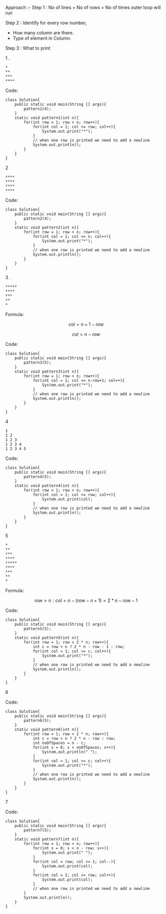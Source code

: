 Approach :- 
Step 1 : No of lines = No of rows = No of times outer loop will run

Step 2 : Identify for every  row number,
 - How many column are there. 
 - Type of element in Column.
 
Step 3 : What to print  



1 . 
```
*
**
***
****
```

Code:

```
class Solution{
	public static void main(String [] args){
		pattern1(4);
	}
	static void pattern1(int n){
		for(int row = 1; row < n; row++){
			for(int col = 1; col <= row; col++){
				System.out.print("*");
			}
			// when one row is printed we need to add a newline
			System.out.println();
		}
	}
}
```


2

```
****
****
****
****
```

Code: 

```
class Solution{
	public static void main(String [] args){
		pattern2(4);
	}
	static void pattern2(int n){
		for(int row = 1; row < n; row++){
			for(int col = 1; col <= n; col++){
				System.out.print("*");
			}
			// when one row is printed we need to add a newline
			System.out.println();
		}
	}
}
```


3 .  

```
*****
****
***
**
*
```

Formula:

$$
col = n + 1 - row
$$

$$
col = n - row
$$

Code:

```
class Solution{
	public static void main(String [] args){
		pattern3(5);
	}
	static void pattern3(int n){
		for(int row = 1; row < n; row++){
			for(int col = 1; col <= n-row+1; col++){
				System.out.print("*");
			}
			// when one row is printed we need to add a newline
			System.out.println();
		}
	}
}
```


4 

```
1
1 2
1 2 3
1 2 3 4
1 2 3 4 5
```

Code:

```
class Solution{
	public static void main(String [] args){
		pattern4(5);
	}
	static void pattern4(int n){
		for(int row = 1; row < n; row++){
			for(int col = 1; col <= row; col++){
				System.out.print(col);
			}
			// when one row is printed we need to add a newline
			System.out.println();
		}
	}
}
```

5 

```
*
**
***
****
*****
****
***
**
*
```

Formula:

$$
row > n : 
	col = n - (row - n + 1) = 2 * n  - row - 1
$$

Code:

```
class Solution{
	public static void main(String [] args){
		pattern5(5);
	}
	static void pattern5(int n){
		for(int row = 1; row < 2 * n; row++){
			int c = row > n ? 2 * n - row - 1 : row;
			for(int col = 1; col <= c; col++){
				System.out.print("*");
			}
			// when one row is printed we need to add a newline
			System.out.println();
		}
	}
}
```


6 

Code: 

```
class Solution{
	public static void main(String [] args){
		pattern6(5);
	}
	static void pattern6(int n){
		for(int row = 1; row < 2 * n; row++){
			int c = row > n ? 2 * n - row : row;
			int noOfSpaces = n - c;
			for(int s = 0; s < noOfSpaces; s++){
				System.out.println(" ");
			}
			for(int col = 1; col <= c; col++){
				System.out.print("*");
			}
			// when one row is printed we need to add a newline
			System.out.println();
		}
	}
}
```

7 

Code: 

```
class Solution{
	public static void main(String [] args){
		pattern7(5);
	}
	static void pattern7(int n){
		for(int row = 1; row < n; row++){
			for(int s = 0; s < n - row; s++){
				System.out.print(" ");
			}
			for(int col = row; col >= 1; col--){
				System.out.print(col);
			}
			for(int col = 2; col <= row; col++){
				System.out.print(col);
			}
			// when one row is printed we need to add a newline
		}
		System.out.println();
	}
}
```